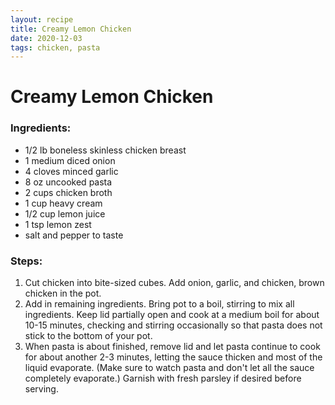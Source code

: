 ```yaml
---
layout: recipe
title: Creamy Lemon Chicken
date: 2020-12-03
tags: chicken, pasta
---
```

# Creamy Lemon Chicken

### Ingredients:
- 1/2 lb boneless skinless chicken breast
- 1 medium diced onion
- 4 cloves minced garlic
- 8 oz uncooked pasta
- 2 cups chicken broth
- 1 cup heavy cream
- 1/2 cup lemon juice
- 1 tsp lemon zest
- salt and pepper to taste

### Steps:
1. Cut chicken into bite-sized cubes. Add onion, garlic, and chicken, brown chicken in the pot.
2. Add in remaining ingredients. Bring pot to a boil, stirring to mix all ingredients. Keep lid partially open and cook at a medium boil for about 10-15 minutes, checking and stirring occasionally so that pasta does not stick to the bottom of your pot. 
3. When pasta is about finished, remove lid and let pasta continue to cook for about another 2-3 minutes, letting the sauce thicken and most of the liquid evaporate. (Make sure to watch pasta and don't let all the sauce completely evaporate.) Garnish with fresh parsley if desired before serving.